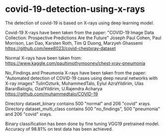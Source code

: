 # covid-19-detection-using-x-rays

The detection of covid-19 is based on X-rays using deep learning model.

Covid-19 X-rays have been taken from the paper:
"COVID-19 Image Data Collection: Prospective Predictions Are the Future"
Joseph Paul Cohen, Paul Morrison, Lan Dao, Karsten Roth, Tim Q Duong, Marzyeh Ghassemi
https://github.com/ieee8023/covid-chestxray-dataset

Normal X-rays have been taken from:
https://www.kaggle.com/paultimothymooney/chest-xray-pneumonia

No_Findings and Pneumonia X-rays have been taken from the paper:
"Automated detection of COVID-19 cases using deep neural networks with X-ray images"
TulinOzturk, MuhammedTalo, Eylul AzraYildirim, Ulas BaranBaloglu, OzalYildirim, U.Rajendra Acharya
https://github.com/muhammedtalo/COVID-19

Directory dataset_binary contains 500 "normal" and 206 "covid" xrays.
Directory dataset_multi_class contains 500 "no_findings", 500 "pneumonia" and 206 "covid" xrays.

Binary classification has been done by fine tuning VGG19 pretrained model. Accuracy of 98.81% on test data has been achieved.

